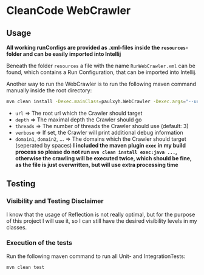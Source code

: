 # CleanCode WebCrawler

## Usage
**All working runConfigs are provided as .xml-files inside the `resources`-folder and can be easily imported into Intellij**

Beneath the folder `resources` a file with the name `RunWebCrawler.xml` can be found, which contains a Run Configuration, that can be imported into Intellij.

Another way to run the WebCrawler is to run the following maven command manually inside the root directory:

```bash
mvn clean install -Dexec.mainClass=paulxyh.WebCrawler -Dexec.args="--url=<url> --depth=<depth> [--threads=<numThreads>] [--verbose] <domain1> [<domain2> ...]"
```
* `url` => The root url which the Crawler should target
* `depth` => The maximal depth the Crawler should go
* `threads` => The number of threads the Crawler should use (default: 3)
* `verbose` => If set, the Crawler will print additional debug information
* `domain1`, `domain2`, ... => The domains which the Crawler should target (seperated by spaces)
**I included the maven plugin `exec` in my build process so please do not run `mvn clean install exec:java ...`, otherwise the crawling will be executed twice, which should be fine, as the file is just overwritten, but will use extra processing time**

## Testing

### Visibility and Testing Disclaimer

I know that the usage of Reflection is not really optimal, but for the purpose of this project I will use it, so I can still have the desired visibility levels in my classes.

### Execution of the tests

Run the following maven command to run all Unit- and IntegrationTests:

```bash
mvn clean test
```